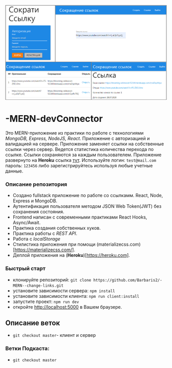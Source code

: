 ![](https://github.com/Barbaris2/-MERN--change-links/blob/master/img/screen.png)

# -MERN-devConnector

Это MERN-приложение из практики по работе с технологиями _MongoDB, Express, NodeJS, React_. Приложение с авторизацией и валидацией на сервере. Приложение заменяет ссылки на собственные ссылки через сервер. Ведется статистика количества перехода по ссылке. Ссылки сохраняются за каждым пользователем. Приложение развернуто на **Heroku** ссылка [тут](https://blooming-wildwood-52164.herokuapp.com/).
Используйте логин: `test@mail.com` пароль: `123456` либо зарегистрируйтесь используя любые учетные данные.

### Описание репозитория

- Создано fullstack приложение по работе со ссылкамм. React, Node, Express и MongoDB.
- Аутентификация пользователя методом JSON Web Token(JWT) без сохранения состояния.
- Frontend написан с современными практиками React Hooks, Async/Await.
- Практика создания собственных хуков.
- Практика работы с _REST API_.
- Работа с _localStorage_
- Стилистика приложения при помощи (materializecss.com)[https://materializecss.com/].
- Деплой приложения на (**Heroku**)[https://heroku.com].

### Быстрый старт

- клонируйте репозиторий: `git clone https://github.com/Barbaris2/-MERN--change-links.git`
- установите зависимости сервера: `npm install`
- установите зависимости клиента: `npm run client:install`
- запустите проект: `npm run dev`
- откройте [http://localhost:5000](http://localhost:5000) в Вашем браузере.

## Описание веток

- `git checkout master`- клиент и сервер

### Ветки Подкаста:

- `git checkout master`
